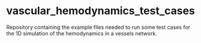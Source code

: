 # vascular_hemodynamics_test_cases
Repository containing the example files needed to run some test cases for the 1D simulation of the hemodynamics in a vessels network.
